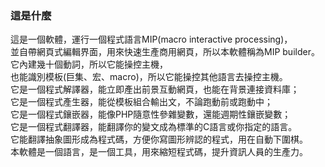 ### 這是什麼
  這是一個軟體，運行一個程式語言MIP(macro interactive processing)，      <br>
  並自帶網頁式編輯界面，用來快速生產商用網頁，所以本軟體稱為MIP builder。<br>
  它內建幾十個動詞，所以它能操控主機，                                   <br>
  也能識別模板(巨集、宏、macro)，所以它能操控其他語言去操控主機。  <br>
  它是一個程式解譯器，能立即產出前景互動網頁，也能在背景連接資料庫；  <br>
  它是一個程式產生器，能從模板組合輸出文，不論跑動前或跑動中；        <br>
  它是一個程式鑲嵌器，能像PHP隨意性參雜變數，還能週期性鑲嵌變數；     <br>
  它是一個程式翻譯器，能翻譯你的變文成為標準的C語言或你指定的語言。   <br>
  它能翻譯抽象圖形成為程式碼，方便你寫圖形辨認的程式，用在自動下圍棋。<br>
  本軟體是一個語言，是一個工具，用來縮短程式碼，提升資訊人員的生產力。<br>
